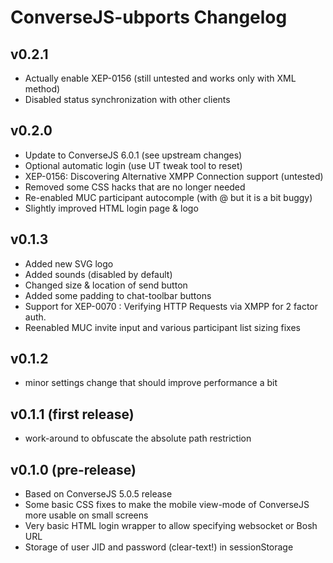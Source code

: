 ConverseJS-ubports Changelog
================
v0.2.1
---------------------------
 * Actually enable XEP-0156 (still untested and works only with XML method)
 * Disabled status synchronization with other clients

v0.2.0
---------------------------
 * Update to ConverseJS 6.0.1 (see upstream changes)
 * Optional automatic login (use UT tweak tool to reset)
 * XEP-0156: Discovering Alternative XMPP Connection support (untested)
 * Removed some CSS hacks that are no longer needed
 * Re-enabled MUC participant autocomple (with @ but it is a bit buggy)
 * Slightly improved HTML login page & logo

v0.1.3
---------------------------
 * Added new SVG logo
 * Added sounds (disabled by default)
 * Changed size & location of send button
 * Added some padding to chat-toolbar buttons
 * Support for XEP-0070 : Verifying HTTP Requests via XMPP for 2 factor auth.
 * Reenabled MUC invite input and various participant list sizing fixes

v0.1.2
---------------------------
 * minor settings change that should improve performance a bit

v0.1.1 (first release)
---------------------------
 * work-around to obfuscate the absolute path restriction

v0.1.0 (pre-release)
---------------------------
 * Based on ConverseJS 5.0.5 release
 * Some basic CSS fixes to make the mobile view-mode of ConverseJS more usable on small screens
 * Very basic HTML login wrapper to allow specifying websocket or Bosh URL
 * Storage of user JID and password (clear-text!) in sessionStorage
